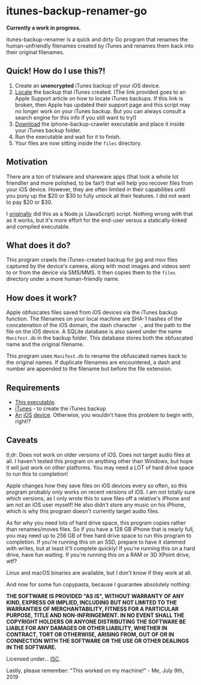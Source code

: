 # itunes-backup-renamer-go

**Currently a work in progress.**

itunes-backup-renamer is a quick and dirty Go program that renames the human-unfriendly filenames created by iTunes and renames them back into their original filenames.

## Quick!  How do I use this?!

1. Create an **unencrypted** iTunes backup of your iOS device.
1. [Locate](https://support.apple.com/en-us/HT204215) the backup that iTunes created.  (The link provided goes to an Apple Support article on how to locate iTunes backups.  If this link is broken, then Apple has updated their support page and this script may no longer work on your iTunes backup.  But you can always consult a search engine for this info if you still want to try!)
1. [Download](https://github.com/chuynh18/tunes-backup-renamer-go/raw/master/iphone-backup-crawler-win.7z) the iphone-backup-crawler executable and place it inside your iTunes backup folder.
1. Run the executable and wait for it to finish.
1. Your files are now sitting inside the `files` directory.

## Motivation
There are a ton of trialware and shareware apps (that look a whole lot friendlier and more polished, to be fair!) that will help you recover files from your iOS device.  However, they are often limited in their capabilities until you pony up the $20 or $30 to fully unlock all their features.  I did not want to pay $20 or $30.

I [originally](https://github.com/chuynh18/itunes-backup-renamer/) did this as a Node.js (JavaScript) script.  Nothing wrong with that as it works, but it's more effort for the end-user versus a statically-linked and compiled executable.

## What does it do?

This program crawls the iTunes-created backup for jpg and mov files captured by the device's camera, along with most images and videos sent to or from the device via SMS/MMS.  It then copies them to the `files` directory under a more human-friendly name.

## How does it work?

Apple obfuscates files saved from iOS devices via the iTunes backup function.  The filenames on your local machine are SHA-1 hashes of the concatenation of the iOS domain, the dash character `-`, and the path to the file on the iOS device.  A SQLite database is also saved under the name `Manifest.db` in the backup folder.  This database stores both the obfuscated name and the original filename.

This program uses `Manifest.db` to rename the obfuscated names back to the original names.  If duplicate filenames are encountered, a dash and number are appended to the filename but before the file extension.

## Requirements

* [This executable](https://github.com/chuynh18/tunes-backup-renamer-go/raw/master/iphone-backup-crawler-win.7z).
* [iTunes](https://www.apple.com/itunes/download/) - to create the iTunes backup
* [An](https://www.apple.com/iphone/) [iOS](https://www.apple.com/ipad/) [device](https://www.apple.com/ipod-touch/).  Otherwise, you wouldn't have this problem to begin with, right!?

## Caveats

tl;dr:  Does not work on older versions of iOS.  Does not target audio files at all.  I haven't tested this program on anything other than Windows, but hope it will just work on other platforms.  You may need a LOT of hard drive space to run this to completion!

Apple changes how they save files on iOS devices every so often, so this program probably only works on recent versions of iOS.  I am not totally sure which versions, as I only wrote this to save files off a relative's iPhone and am not an iOS user myself!  He also didn't store any music on his iPhone, which is why this program doesn't currently target audio files.

As for why you need lots of hard drive space, this program copies rather than renames/moves files.  So if you have a 128 GB iPhone that is nearly full, you may need up to 256 GB of free hard drive space to run this program to completion.  If you're running this on an SSD, prepare to have it slammed with writes, but at least it'll complete quickly!  If you're running this on a hard drive, have fun waiting.  If you're running this on a RAM or 3D XPoint drive, wtf?

Linux and macOS binaries are available, but I don't know if they work at all.

And now for some fun copypasta, because I guarantee absolutely nothing:

**THE SOFTWARE IS PROVIDED "AS IS", WITHOUT WARRANTY OF ANY KIND, EXPRESS OR IMPLIED, INCLUDING BUT NOT LIMITED TO THE WARRANTIES OF MERCHANTABILITY, FITNESS FOR A PARTICULAR PURPOSE, TITLE AND NON-INFRINGEMENT. IN NO EVENT SHALL THE COPYRIGHT HOLDERS OR ANYONE DISTRIBUTING THE SOFTWARE BE LIABLE FOR ANY DAMAGES OR OTHER LIABILITY, WHETHER IN CONTRACT, TORT OR OTHERWISE, ARISING FROM, OUT OF OR IN CONNECTION WITH THE SOFTWARE OR THE USE OR OTHER DEALINGS IN THE SOFTWARE.**

Licensed under... [ISC](https://www.isc.org/licenses/).

Lastly, please remember:  "This worked on my machine!" - Me, July 9th, 2019